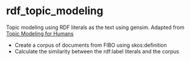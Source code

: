 # rdf_topic_modeling
Topic modeling using RDF literals as the text using gensim.
Adapted from [Topic Modeling for Humans](https://radimrehurek.com/gensim/index.html)
* Create a corpus of documents from FIBO using skos:definition
* Calculate the similarity between the rdf:label literals and the corpus